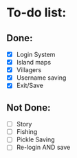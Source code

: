# To-do list:

## Done:
+ [x] Login System
+ [x] Island maps
+ [x] Villagers
+ [x] Username saving
+ [x] Exit/Save

## Not Done:
+ [ ] Story
+ [ ] Fishing
+ [ ] Pickle Saving
+ [ ] Re-login AND save